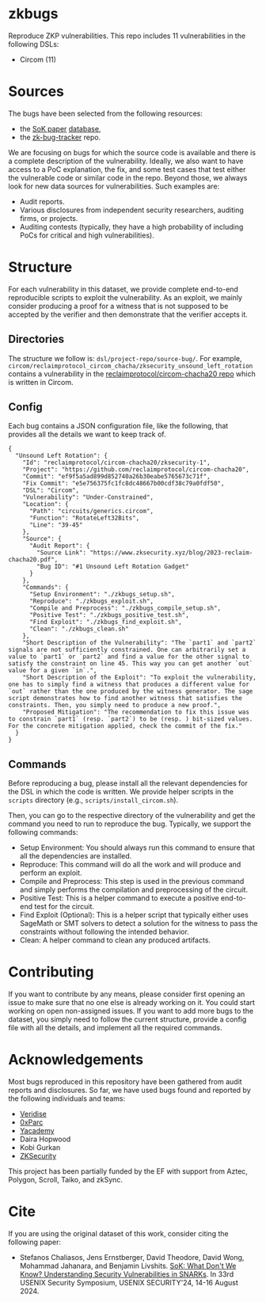 # zkbugs

Reproduce ZKP vulnerabilities.
This repo includes 11 vulnerabilities in the following DSLs:

* Circom (11)

# Sources

The bugs have been selected from the following resources:

- the [SoK paper](https://arxiv.org/pdf/2402.15293) [database](https://docs.google.com/spreadsheets/d/1E97ulMufitGSKo_Dy09KYGv-aBcLPXtlN5QUpwyv66A/edit?gid=0#gid=0),
- the [zk-bug-tracker](https://github.com/0xPARC/zk-bug-tracker) repo.

We are focusing on bugs for which the source code is available and there is a complete description of the vulnerability. Ideally, we also want to have access to a PoC explanation, the fix, and some test cases that test either the vulnerable code or similar code in the repo. Beyond those, we always look for new data sources for vulnerabilities. Such examples are:

- Audit reports.
- Various disclosures from independent security researchers, auditing firms, or projects.
- Auditing contests (typically, they have a high probability of including PoCs for critical and high vulnerabilities).

# Structure

For each vulnerability in this dataset, we provide complete end-to-end reproducible scripts to exploit the vulnerability.
As an exploit, we mainly consider producing a proof for a witness that is not supposed to be accepted by the verifier and then demonstrate that the verifier accepts it.

## Directories

The structure we follow is: `dsl/project-repo/source-bug/`. 
For example, `circom/reclaimprotocol_circom_chacha/zksecurity_unsound_left_rotation` contains a vulnerability in the [reclaimprotocol/circom-chacha20 repo](https://github.com/reclaimprotocol/circom-chacha20) which is written in Circom.

## Config

Each bug contains a JSON configuration file, like the following, that provides all the details we want to keep track of.

```
{
  "Unsound Left Rotation": {
    "Id": "reclaimprotocol/circom-chacha20/zksecurity-1",
    "Project": "https://github.com/reclaimprotocol/circom-chacha20",
    "Commit": "ef9f5a5ad899d852740a26b30eabe5765673c71f",
    "Fix Commit": "e5e756375fc1fc8dc48667b00cdf38c79a0fdf50",
    "DSL": "Circom",
    "Vulnerability": "Under-Constrained",
    "Location": {
      "Path": "circuits/generics.circom",
      "Function": "RotateLeft32Bits",
      "Line": "39-45"
    },
    "Source": {
      "Audit Report": {
        "Source Link": "https://www.zksecurity.xyz/blog/2023-reclaim-chacha20.pdf",
        "Bug ID": "#1 Unsound Left Rotation Gadget"
      }
    },
    "Commands": {
      "Setup Environment": "./zkbugs_setup.sh",
      "Reproduce": "./zkbugs_exploit.sh",
      "Compile and Preprocess": "./zkbugs_compile_setup.sh",
      "Positive Test": "./zkbugs_positive_test.sh",
      "Find Exploit": "./zkbugs_find_exploit.sh",
      "Clean": "./zkbugs_clean.sh"
    },
    "Short Description of the Vulnerability": "The `part1` and `part2` signals are not sufficiently constrained. One can arbitrarily set a value to `part1` or `part2` and find a value for the other signal to satisfy the constraint on line 45. This way you can get another `out` value for a given `in`.",
    "Short Description of the Exploit": "To exploit the vulnerability, one has to simply find a witness that produces a different value for `out` rather than the one produced by the witness generator. The sage script demonstrates how to find another witness that satisfies the constraints. Then, you simply need to produce a new proof.",
    "Proposed Mitigation": "The recommendation to fix this issue was to constrain `part1` (resp. `part2`) to be (resp. ) bit-sized values. For the concrete mitigation applied, check the commit of the fix."
  }
}
```

## Commands

Before reproducing a bug, please install all the relevant dependencies for the DSL in which the code is written. We provide helper scripts in the `scripts` directory (e.g., `scripts/install_circom.sh`).

Then, you can go to the respective directory of the vulnerability and get the command you need to run to reproduce the bug. Typically, we support the following commands:

* Setup Environment: You should always run this command to ensure that all the dependencies are installed.
* Reproduce: This command will do all the work and will produce and perform an exploit.
* Compile and Preprocess: This step is used in the previous command and simply performs the compilation and preprocessing of the circuit.
* Positive Test: This is a helper command to execute a positive end-to-end test for the circuit.
* Find Exploit (Optional): This is a helper script that typically either uses SageMath or SMT solvers to detect a solution for the witness to pass the constraints without following the intended behavior.
* Clean: A helper command to clean any produced artifacts.

# Contributing

If you want to contribute by any means, please consider first opening an issue to make sure that no one else is already working on it. 
You could start working on open non-assigned issues.
If you want to add more bugs to the dataset, you simply need to follow the current structure, provide a config file with all the details, and implement all the required commands.

# Acknowledgements

Most bugs reproduced in this repository have been gathered from audit reports and disclosures. So far, we have used bugs found and reported by the following individuals and teams:

* [Veridise](https://veridise.com/audits/)
* [0xParc](https://github.com/0xPARC/zk-bug-tracker)
* [Yacademy](https://github.com/RajeshRk18/ZK-Audit-Report)
* Daira Hopwood
* Kobi Gurkan
* [ZKSecurity](https://www.zksecurity.xyz/reports/)

This project has been partially funded by the EF with support from Aztec, Polygon, Scroll, Taiko, and zkSync.

# Cite

If you are using the original dataset of this work, consider citing the following paper:

* Stefanos Chaliasos, Jens Ernstberger, David Theodore, David Wong, Mohammad Jahanara, and Benjamin Livshits. [SoK: What Don't We Know? Understanding Security Vulnerabilities in SNARKs](https://arxiv.org/pdf/2402.15293). In 33rd USENIX Security Symposium, USENIX SECURITY'24, 14-16 August 2024.
